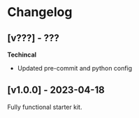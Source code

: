 # Changelog

## [v???] - ???

**Techincal**

- Updated pre-commit and python config

## [v1.0.0] - 2023-04-18

Fully functional starter kit.
